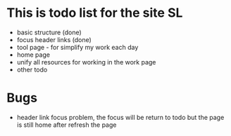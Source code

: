# This is todo list for the site SL

- basic structure (done)
- focus header links (done)
- tool page - for simplify my work each day
- home page
- unify all resources for working in the work page
- other todo

# Bugs
- header link focus problem, the focus will be return to todo but the page is
  still home after refresh the page

